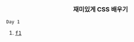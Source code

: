 <center> <h3>재미있게 CSS 배우기</h3> </center>

<code>Day 1</code> </br>
1. <kbd><a href="https://github.com/xecureyan1337/CSSFF/tree/main/1">f1</a></kbd>
